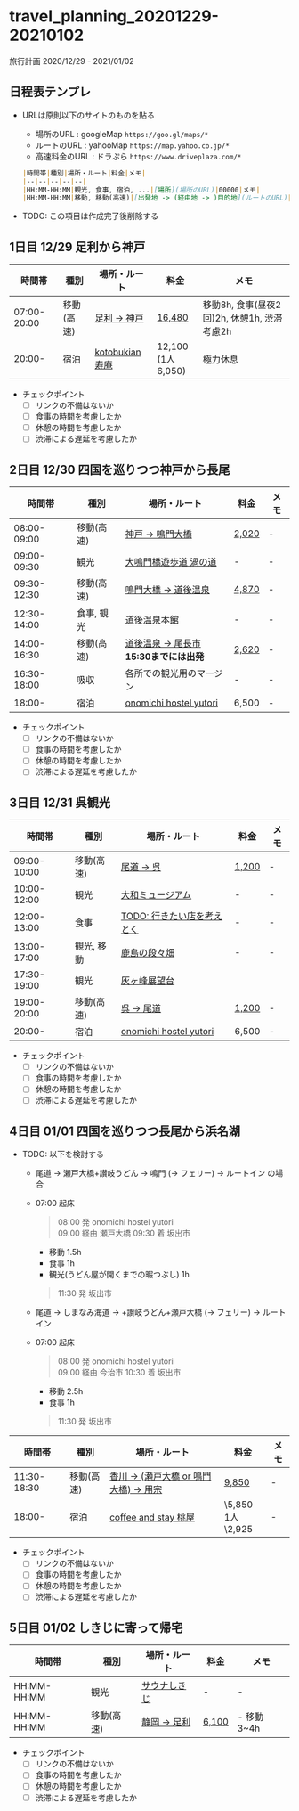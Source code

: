 # travel_planning_20201229-20210102
旅行計画 2020/12/29 - 2021/01/02

## 日程表テンプレ

* URLは原則以下のサイトのものを貼る
    * 場所のURL : googleMap `https://goo.gl/maps/*`
    * ルートのURL : yahooMap `https://map.yahoo.co.jp/*`
    * 高速料金のURL : ドラぷら `https://www.driveplaza.com/*`

    ```md
    |時間帯|種別|場所・ルート|料金|メモ|
    |--|--|--|--|--|
    |HH:MM-HH:MM|観光, 食事, 宿泊, ...|[場所](場所のURL)|00000|メモ|
    |HH:MM-HH:MM|移動, 移動(高速)|[出発地 -> (経由地 -> )目的地](ルートのURL)|[値段](高速料金のURL)|メモ|
    ```

* TODO: この項目は作成完了後削除する

## **1日目 12/29** 足利から神戸

|時間帯|種別|場所・ルート|料金|メモ|
|--|--|--|--|--|
|07:00-20:00|移動(高速)|[足利 -> 神戸](https://yahoo.jp/6rKKJi) |[16,480](https://www.driveplaza.com/dp/SearchQuick?startPlaceKana=足利&arrivePlaceKana=東浦&searchHour=7&searchMinute=0&kind=1&keiyuPlaceKana=&keiyuPlaceKana2=&keiyuPlaceKana3=&searchYear=2020&searchMonth=12&searchDay=29&roadType1=off&roadType2=off&roadType=15&carType=1&priority=3&selectickindflg=0)|移動8h, 食事(昼夜2回)2h, 休憩1h, 渋滞考慮2h|
|20:00-|宿泊|[kotobukian 寿庵](https://goo.gl/maps/esxe34sd4HKqGxsg8)|12,100<br>(1人6,050)|極力休息|

* チェックポイント
    * [ ] リンクの不備はないか
    * [ ] 食事の時間を考慮したか
    * [ ] 休憩の時間を考慮したか
    * [ ] 渋滞による遅延を考慮したか

## **2日目 12/30** 四国を巡りつつ神戸から長尾

|時間帯|種別|場所・ルート|料金|メモ|
|--|--|--|--|--|
|08:00-09:00|移動(高速)|[神戸 -> 鳴門大橋](https://yahoo.jp/51QwKi)|[2,020](https://www.driveplaza.com/dp/SearchQuick?startPlaceKana=東浦&arrivePlaceKana=鳴門北&searchHour=7&searchMinute=0&kind=1&carType=1&priority=2&keiyuPlaceKana=&keiyuPlaceKana2=&keiyuPlaceKana3=&searchYear=2020&searchMonth=12&searchDay=30&selectickindflg=0)|-|
|09:00-09:30|観光|[大鳴門橋遊歩道 渦の道](https://goo.gl/maps/RAsDLbVwrkFXsFr67)|-|-|
|09:30-12:30|移動(高速)|[鳴門大橋 -> 道後温泉](https://yahoo.jp/-_aMjW)|[4,870](https://www.driveplaza.com/dp/SearchQuick?startPlaceKana=鳴門北&arrivePlaceKana=川内&searchHour=9&searchMinute=0&kind=1&keiyuPlaceKana=&keiyuPlaceKana2=&keiyuPlaceKana3=&searchYear=2020&searchMonth=12&searchDay=30&roadType1=off&roadType2=off&roadType=15&carType=1&priority=2&selectickindflg=0)|-|
|12:30-14:00|食事, 観光|[道後温泉本館](https://goo.gl/maps/VbgHYLvt7bAjL4ASA)|-|-|
|14:00-16:30|移動(高速)|[道後温泉 -> 尾長市](https://yahoo.jp/82bNKH)<br>**15:30までには出発**|[2,620](https://www.driveplaza.com/dp/SearchQuick?startPlaceKana=今治北&arrivePlaceKana=向島%28西瀬戸道%29&searchHour=14&searchMinute=0&kind=1&keiyuPlaceKana=&keiyuPlaceKana2=&keiyuPlaceKana3=&searchYear=2020&searchMonth=12&searchDay=30&roadType1=off&roadType2=off&roadType=15&carType=1&priority=2&selectickindflg=0)|-|
|16:30-18:00|吸収|各所での観光用のマージン|-|-|
|18:00-|宿泊|[onomichi hostel yutori](https://goo.gl/maps/W4BHTnqf5Zc67WkZ8)|6,500|-|

* チェックポイント
    * [ ] リンクの不備はないか
    * [ ] 食事の時間を考慮したか
    * [ ] 休憩の時間を考慮したか
    * [ ] 渋滞による遅延を考慮したか

## **3日目 12/31** 呉観光

|時間帯|種別|場所・ルート|料金|メモ|
|--|--|--|--|--|
|09:00-10:00|移動(高速)|[尾道 -> 呉](https://yahoo.jp/16ezXq)|[1,200](https://www.driveplaza.com/dp/SearchQuick?startPlaceKana=尾道&arrivePlaceKana=高屋&searchHour=21&searchMinute=20&kind=1&carType=1&priority=2&keiyuPlaceKana=&keiyuPlaceKana2=&keiyuPlaceKana3=&searchYear=2020&searchMonth=11&searchDay=26&selectickindflg=0)|-|
|10:00-12:00|観光|[大和ミュージアム](https://goo.gl/maps/EYzXvw7Ae64Ccuhn9)|-|-|
|12:00-13:00|食事|[TODO: 行きたい店を考えとく]()|-|-|
|13:00-17:00|観光, 移動|[鹿島の段々畑](https://goo.gl/maps/2wC1hxr3egYwFDgV8)|-|-|
|17:30-19:00|観光|[灰ヶ峰展望台](https://goo.gl/maps/CwNbaAp85NVia5kDA)
|19:00-20:00|移動(高速)|[呉 -> 尾道](https://yahoo.jp/16ezXq)|[1,200](https://www.driveplaza.com/dp/SearchQuick?startPlaceKana=尾道&arrivePlaceKana=高屋&searchHour=21&searchMinute=20&kind=1&carType=1&priority=2&keiyuPlaceKana=&keiyuPlaceKana2=&keiyuPlaceKana3=&searchYear=2020&searchMonth=11&searchDay=26&selectickindflg=0)|-|
|20:00-|宿泊|[onomichi hostel yutori](https://goo.gl/maps/W4BHTnqf5Zc67WkZ8)|6,500|-|

* チェックポイント
    * [ ] リンクの不備はないか
    * [ ] 食事の時間を考慮したか
    * [ ] 休憩の時間を考慮したか
    * [ ] 渋滞による遅延を考慮したか

## **4日目 01/01** 四国を巡りつつ長尾から浜名湖

* TODO: 以下を検討する

    * 尾道 -> 瀬戸大橋+讃岐うどん -> 鳴門 (-> フェリー) -> ルートイン の場合
    * 07:00 起床
        > 08:00 発 onomichi hostel yutori  
        > 09:00 経由 瀬戸大橋
        > 09:30 着 坂出市  
        * 移動 1.5h
        * 食事 1h
        * 観光(うどん屋が開くまでの暇つぶし) 1h
        > 11:30 発 坂出市  

    * 尾道 -> しまなみ海道 -> +讃岐うどん+瀬戸大橋 (-> フェリー) -> ルートイン
    * 07:00 起床
        > 08:00 発 onomichi hostel yutori  
        > 09:00 経由 今治市
        > 10:30 着 坂出市  
        * 移動 2.5h
        * 食事 1h
        > 11:30 発 坂出市  


|時間帯|種別|場所・ルート|料金|メモ|
|--|--|--|--|--|
|11:30-18:30|移動(高速)|[香川 -> (瀬戸大橋 or 鳴門大橋) -> 用宗](https://yahoo.jp/Bu92N9)|[9,850](https://www.driveplaza.com/dp/SearchQuick?startPlaceKana=志度&arrivePlaceKana=藤枝岡部&searchHour=11&searchMinute=0&kind=1&keiyuPlaceKana=&keiyuPlaceKana2=&keiyuPlaceKana3=&searchYear=2021&searchMonth=1&searchDay=1&roadType1=off&roadType2=off&roadType=15&carType=1&priority=2&selectickindflg=0)|-|
|18:00-|宿泊|[coffee and stay 桃屋](https://g.page/coffee-and-stay-MOMOYA?share)|\5,850<br>1人\2,925|-|

* チェックポイント
    * [ ] リンクの不備はないか
    * [ ] 食事の時間を考慮したか
    * [ ] 休憩の時間を考慮したか
    * [ ] 渋滞による遅延を考慮したか

## **5日目 01/02** しきじに寄って帰宅

|時間帯|種別|場所・ルート|料金|メモ|
|--|--|--|--|--|
|HH:MM-HH:MM|観光|[サウナしきじ](https://goo.gl/maps/goWepsyKv4kzcmCUA)|-|-|
|HH:MM-HH:MM|移動(高速)|[静岡 -> 足利](https://yahoo.jp/OHsFgX)|[6,100](https://www.driveplaza.com/dp/SearchQuick?startPlaceKana=日本平久能山スマート&arrivePlaceKana=足利&searchHour=14&searchMinute=0&kind=1&keiyuPlaceKana=&keiyuPlaceKana2=&keiyuPlaceKana3=&searchYear=2021&searchMonth=1&searchDay=2&roadType1=off&roadType2=off&roadType=15&carType=1&priority=2&selectickindflg=0)|- 移動3~4h|


* チェックポイント
    * [ ] リンクの不備はないか
    * [ ] 食事の時間を考慮したか
    * [ ] 休憩の時間を考慮したか
    * [ ] 渋滞による遅延を考慮したか
